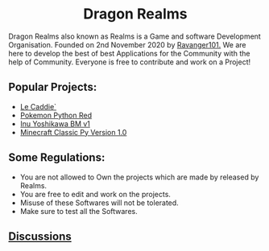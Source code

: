 <h1 align="center">Dragon Realms</h1>


Dragon Realms also known as Realms is a Game and software Development Organisation. Founded on 2nd November 2020 by [Ravanger101.](https://github.com/Ravanger101) We are here to
develop the best of best Applications for the Community with the help of Community. Everyone is free to contribute and work on a Project!

## Popular Projects:
- [Le Caddie`](https://github.com/ProjectDragonRealms/Le-Caddie-#readme)
- [Pokemon Python Red](https://github.com/ProjectDragonRealms/Pokemon-PythonRed/releases/tag/v1.0.0)
- [Inu Yoshikawa BM v1](https://github.com/ProjectDragonRealms/Inu-Yoshikawa.V.1.0.Benchmark#readme)
- [Minecraft Classic Py Version 1.0](https://github.com/ProjectDragonRealms/MinecraftClassicPYVersion1.0)

## Some Regulations:
- You are not allowed to Own the projects which are made by released by Realms.
- You are free to edit and work on the projects.
- Misuse of these Softwares will not be tolerated.
- Make sure to test all the Softwares.

## [Discussions](https://github.com/orgs/ProjectDragonRealms/discussions)






